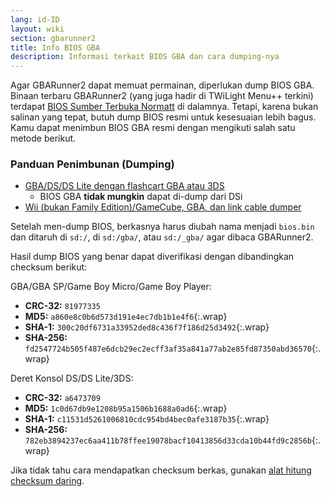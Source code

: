 ```yaml
---
lang: id-ID
layout: wiki
section: gbarunner2
title: Info BIOS GBA
description: Informasi terkait BIOS GBA dan cara dumping-nya
---
```


Agar GBARunner2 dapat memuat permainan, diperlukan dump BIOS GBA. Binaan terbaru GBARunner2 (yang juga hadir di TWiLight Menu++ terkini) terdapat [BIOS Sumber Terbuka Normatt](https://github.com/Normmatt/gba_bios) di dalamnya. Tetapi, karena bukan salinan yang tepat, butuh dump BIOS resmi untuk kesesuaian lebih bagus. Kamu dapat menimbun BIOS GBA resmi dengan mengikuti salah satu metode berikut.

### Panduan Penimbunan (Dumping)

- [GBA/DS/DS Lite dengan flashcart GBA atau 3DS](bios-dump)
   - BIOS GBA **tidak mungkin** dapat di-dump dari DSi
- [Wii (bukan Family Edition)/GameCube, GBA, dan link cable dumper](https://github.com/FIX94/gba-link-cable-dumper)

Setelah men-dump BIOS, berkasnya harus diubah nama menjadi `bios.bin` dan ditaruh di `sd:/`, di `sd:/gba/`, atau `sd:/_gba/` agar dibaca GBARunner2.

Hasil dump BIOS yang benar dapat diverifikasi dengan dibandingkan checksum berikut:

GBA/GBA SP/Game Boy Micro/Game Boy Player:
- **CRC-32:** `81977335`
- **MD5:** `a860e8c0b6d573d191e4ec7db1b1e4f6`{:.wrap}
- **SHA-1:** `300c20df6731a33952ded8c436f7f186d25d3492`{:.wrap}
- **SHA-256:** `fd2547724b505f487e6dcb29ec2ecff3af35a841a77ab2e85fd87350abd36570`{:.wrap}

Deret Konsol DS/DS Lite/3DS:
- **CRC-32:** `a6473709`
- **MD5:** `1c0d67db9e1208b95a1506b1688a0ad6`{:.wrap}
- **SHA-1:** `c11531d5261006810cdc954bd4bec0afe3187b35`{:.wrap}
- **SHA-256:** `782eb3894237ec6aa411b78ffee19078bacf10413856d33cda10b44fd9c2856b`{:.wrap}

Jika tidak tahu cara mendapatkan checksum berkas, gunakan [alat hitung checksum daring](https://emn178.github.io/online-tools/crc32_checksum.html).
